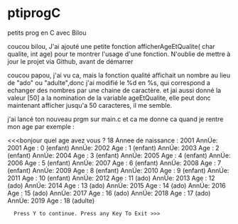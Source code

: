 # ptiprogC
petits prog en C avec Bilou

coucou bilou,
J'ai ajouté une petite fonction afficherAgeEtQualite( char qualite, int age) pour te montrer l'usage d'une fonction. N'oublie de mettre à jour le projet via Github, avant de démarrer

coucou papou, j'ai vu ca, mais la fonction qualité affichait un nombre au lieu de "ado" ou "adulte",donc j'ai modifié le %d en %s, qui correspond a echanger des nombres par une chaine de caractère.
et jai aussi donné la valeur [50] a la nomination de la variable ageEtQualite, elle peut donc maintenant afficher jusqu'a 50 caracteres, il me semble.

j'ai lancé ton nouveau prgm sur main.c et ca me donne ca quand je rentre mon age par exemple :
  
  <<<bonjour quel age avez vous ?
      18
      Annee de naissance : 2001
      AnnÚe: 2001 Age : 0 (enfant)
      AnnÚe: 2002 Age : 1 (enfant)
      AnnÚe: 2003 Age : 2 (enfant)
      AnnÚe: 2004 Age : 3 (enfant)
      AnnÚe: 2005 Age : 4 (enfant)
      AnnÚe: 2006 Age : 5 (enfant)
      AnnÚe: 2007 Age : 6 (enfant)
      AnnÚe: 2008 Age : 7 (enfant)
      AnnÚe: 2009 Age : 8 (enfant)
      AnnÚe: 2010 Age : 9 (enfant)
      AnnÚe: 2011 Age : 10 (enfant)
      AnnÚe: 2012 Age : 11 (ado)
      AnnÚe: 2013 Age : 12 (ado)
      AnnÚe: 2014 Age : 13 (ado)
      AnnÚe: 2015 Age : 14 (ado)
      AnnÚe: 2016 Age : 15 (ado)
      AnnÚe: 2017 Age : 16 (ado)
      AnnÚe: 2018 Age : 17 (ado)
      AnnÚe: 2019 Age : 18 (adulte)

      Press Y to continue. Press any Key To Exit >>>
